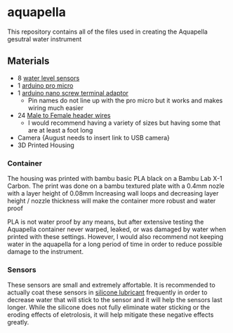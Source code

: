 # aquapella
This repository contains all of the files used in creating the Aquapella gesutral water instrument

## Materials
- 8 [water level sensors](https://www.amazon.com/WWZMDiB-12PCS-Water-Sensor-Detection/dp/B0BVH1J9J7)
- 1 [arduino pro micro](https://www.amazon.com/Teyleten-Robot-Atmega32U4-Development-Microcontroller/dp/B0B6HYLC44)
- 1 [arduino nano screw terminal adaptor](https://www.amazon.com/HiLetgo-Controller-Expansion-Extension-ATMEGA328P/dp/B073JGV87F)
  - Pin names do not line up with the pro micro but it works and makes wiring much easier
- 24 [Male to Female header wires](https://www.amazon.com/EDGELEC-Breadboard-Optional-Assorted-Multicolored/dp/B07GD2PGY4)
  - I would recommend having a variety of sizes but having some that are at least a foot long
- Camera {August needs to insert link to USB camera}
- 3D Printed Housing

### Container
The housing was printed with bambu basic PLA black on a Bambu Lab X-1 Carbon.
The print was done on a bambu textured plate with a 0.4mm nozle with a layer height of 0.08mm
Increasing wall loops and decreasing layer height / nozzle thickness will make the container more robust and water proof

PLA is not water proof by any means, but after extensive testing the Aquapella container never warped, leaked, or was damaged by water when printed with these settings. However, I would also recommend not keeping water in the aquapella for a long period of time in order to reduce possible damage to the instrument.

### Sensors
These sensors are small and extremely affortable. It is recommended to actually coat these sensors in [silicone lubricant](https://www.amazon.com/WD-40-Specialist-Resistant-Lubricant-STRAW-SPRAYS/dp/B00631GSSI) frequently in order to decrease water that will stick to the sensor and it will help the sensors last longer. While the silicone does not fully eliminate water sticking or the eroding effects of eletrolosis, it will help mitigate these negative effects greatly.
